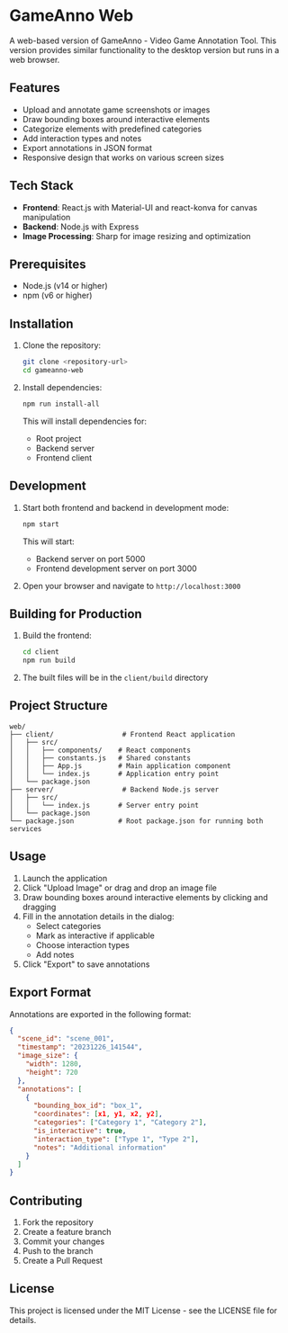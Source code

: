 # GameAnno Web

A web-based version of GameAnno - Video Game Annotation Tool. This version provides similar functionality to the desktop version but runs in a web browser.

## Features

- Upload and annotate game screenshots or images
- Draw bounding boxes around interactive elements
- Categorize elements with predefined categories
- Add interaction types and notes
- Export annotations in JSON format
- Responsive design that works on various screen sizes

## Tech Stack

- **Frontend**: React.js with Material-UI and react-konva for canvas manipulation
- **Backend**: Node.js with Express
- **Image Processing**: Sharp for image resizing and optimization

## Prerequisites

- Node.js (v14 or higher)
- npm (v6 or higher)

## Installation

1. Clone the repository:
   ```bash
   git clone <repository-url>
   cd gameanno-web
   ```

2. Install dependencies:
   ```bash
   npm run install-all
   ```

   This will install dependencies for:
   - Root project
   - Backend server
   - Frontend client

## Development

1. Start both frontend and backend in development mode:
   ```bash
   npm start
   ```

   This will start:
   - Backend server on port 5000
   - Frontend development server on port 3000

2. Open your browser and navigate to `http://localhost:3000`

## Building for Production

1. Build the frontend:
   ```bash
   cd client
   npm run build
   ```

2. The built files will be in the `client/build` directory

## Project Structure

```
web/
├── client/                 # Frontend React application
│   ├── src/
│   │   ├── components/    # React components
│   │   ├── constants.js   # Shared constants
│   │   ├── App.js         # Main application component
│   │   └── index.js       # Application entry point
│   └── package.json
├── server/                 # Backend Node.js server
│   ├── src/
│   │   └── index.js       # Server entry point
│   └── package.json
└── package.json           # Root package.json for running both services
```

## Usage

1. Launch the application
2. Click "Upload Image" or drag and drop an image file
3. Draw bounding boxes around interactive elements by clicking and dragging
4. Fill in the annotation details in the dialog:
   - Select categories
   - Mark as interactive if applicable
   - Choose interaction types
   - Add notes
5. Click "Export" to save annotations

## Export Format

Annotations are exported in the following format:
```json
{
  "scene_id": "scene_001",
  "timestamp": "20231226_141544",
  "image_size": {
    "width": 1280,
    "height": 720
  },
  "annotations": [
    {
      "bounding_box_id": "box_1",
      "coordinates": [x1, y1, x2, y2],
      "categories": ["Category 1", "Category 2"],
      "is_interactive": true,
      "interaction_type": ["Type 1", "Type 2"],
      "notes": "Additional information"
    }
  ]
}
```

## Contributing

1. Fork the repository
2. Create a feature branch
3. Commit your changes
4. Push to the branch
5. Create a Pull Request

## License

This project is licensed under the MIT License - see the LICENSE file for details. 